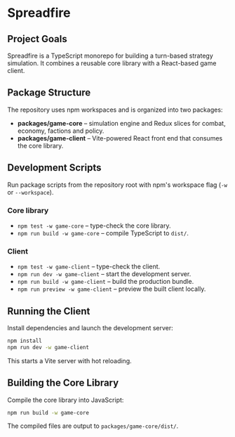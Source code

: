 # Spreadfire

## Project Goals
Spreadfire is a TypeScript monorepo for building a turn-based strategy simulation. It combines a reusable core library with a React-based game client.

## Package Structure
The repository uses npm workspaces and is organized into two packages:

- **packages/game-core** – simulation engine and Redux slices for combat, economy, factions and policy.
- **packages/game-client** – Vite-powered React front end that consumes the core library.

## Development Scripts
Run package scripts from the repository root with npm's workspace flag (`-w` or `--workspace`).

### Core library
- `npm test -w game-core` – type-check the core library.
- `npm run build -w game-core` – compile TypeScript to `dist/`.

### Client
- `npm test -w game-client` – type-check the client.
- `npm run dev -w game-client` – start the development server.
- `npm run build -w game-client` – build the production bundle.
- `npm run preview -w game-client` – preview the built client locally.

## Running the Client
Install dependencies and launch the development server:

```bash
npm install
npm run dev -w game-client
```

This starts a Vite server with hot reloading.

## Building the Core Library
Compile the core library into JavaScript:

```bash
npm run build -w game-core
```

The compiled files are output to `packages/game-core/dist/`.
